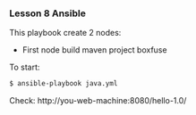 ### Lesson 8 Ansible ###

This playbook create 2 nodes:

- First node build maven project boxfuse 

To start:
```sh
$ ansible-playbook java.yml
```

Check: http://you-web-machine:8080/hello-1.0/

